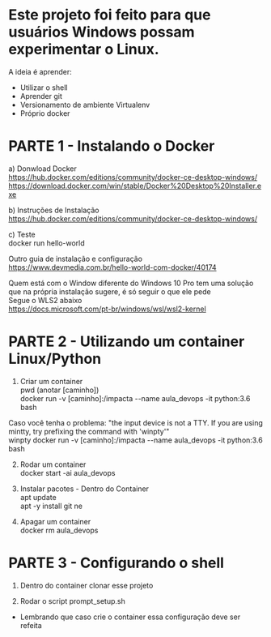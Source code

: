 # Este projeto foi feito para que usuários Windows possam experimentar o Linux.  
A ideia é aprender:  
- Utilizar o shell  
- Aprender git  
- Versionamento de ambiente Virtualenv  
- Próprio docker  

# PARTE 1 - Instalando o Docker  
  
a) Donwload Docker  
https://hub.docker.com/editions/community/docker-ce-desktop-windows/  
https://download.docker.com/win/stable/Docker%20Desktop%20Installer.exe  
  
b) Instruções de Instalação  
https://hub.docker.com/editions/community/docker-ce-desktop-windows/  
  
c) Teste  
docker run hello-world  
  
Outro guia de instalação e configuração  
https://www.devmedia.com.br/hello-world-com-docker/40174  
  
Quem está com o Window diferente do Windows 10 Pro tem uma solução que na própria instalação sugere, é só seguir o que ele pede  
Segue o WLS2 abaixo  
https://docs.microsoft.com/pt-br/windows/wsl/wsl2-kernel  
  
# PARTE 2 - Utilizando um container Linux/Python  
1) Criar um container  
pwd (anotar [caminho])  
docker run -v [caminho]:/impacta --name aula_devops -it python:3.6 bash  

Caso você tenha o problema: "the input device is not a TTY.  If you are using mintty, try prefixing the command with 'winpty'"   
winpty docker run -v [caminho]:/impacta --name aula_devops -it python:3.6 bash  
  
2) Rodar um container  
docker start -ai aula_devops  
  
4) Instalar pacotes - Dentro do Container  
apt update  
apt -y install git ne  
  
5) Apagar um container  
docker rm aula_devops  
  
# PARTE 3 - Configurando o shell  
1) Dentro do container clonar esse projeto  
  
2) Rodar o script prompt_setup.sh  
  - Lembrando que caso crie o container essa configuração deve ser refeita  
  
